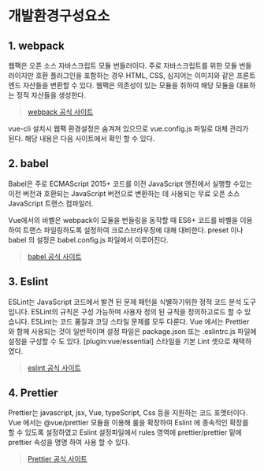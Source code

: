 # 개발환경구성요소

## 1. webpack
웹팩은 오픈 소스 자바스크립트 모듈 번들러이다. 주로 자바스크립트를 위한 모듈 번들러이지만 호환 플러그인을 포함하는 경우 HTML, CSS, 심지어는 이미지와 같은 프론트엔드 자산들을 변환할 수 있다. 웹팩은 의존성이 있는 모듈을 취하여 해당 모듈을 대표하는 정적 자산들을 생성한다.

> [webpack 공식 사이트 ](https://webpack.js.org/)

vue-cli 설치시 웹팩 환경설정은 숨겨져 있으므로 vue.config.js 파일로 대체 관리가 된다. 해당 내용은 다음 사이트에서 확인 할 수 있다.

 ## 2. babel
 Babel은 주로 ECMAScript 2015+ 코드를 이전 JavaScript 엔진에서 실행할 수있는 이전 버전과 호환되는 JavaScript 버전으로 변환하는 데 사용되는 무료 오픈 소스 JavaScript 트랜스 컴파일러.

 Vue에서의 바벨은 webpack이 모듈을 번들링을 동작할 때 ES6+ 코드를 바벨을 이용하여 트랜스 파일링하도록 설정하여 크로스브라우징에 대해 대비한다. preset 이나 babel 의 설정은 babel.config.js 파일에서 이루어진다.

 > [babel 공식 사이트 ](https://babeljs.io/)

 ## 3. Eslint
ESLint는 JavaScript 코드에서 발견 된 문제 패턴을 식별하기위한 정적 코드 분석 도구입니다. ESLint의 규칙은 구성 가능하며 사용자 정의 된 규칙을 정의하고로드 할 수 있습니다. ESLint는 코드 품질과 코딩 스타일 문제를 모두 다룬다. Vue 에서는 Prettier 와 함께 사용되는 것이 일반적이며 설정 파일은 package.json 또는 .eslintrc.js 파일에 설정을 구성할 수 도 있다. [plugin:vue/essential] 스타일을 기본 Lint 셋으로 채택하였다.

 > [eslint 공식 사이트 ](https://eslint.org/)

 ## 4. Prettier 
 Prettier는 javascript, jsx, Vue, typeScript, Css 등을 지원하는 코드 포멧터이다. Vue 에서는 @vue/prettier 모듈을 이용해 룰을 확장하여 Eslint 에 종속적인 확장를 할 수 있도록 설정하였고 Eslint 설정파일에서 rules 영역에 
 prettier/prettier 밑에 prettier 속성을 명명 하여 사용 할 수 있다.

 > [Prettier 공식 사이트 ](https://prettier.io/)